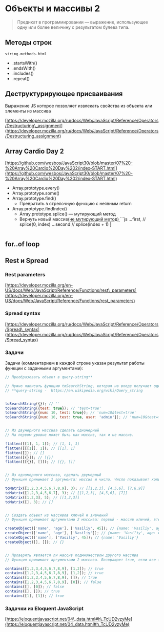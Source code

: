 # Объекты и массивы 2

> Предикат в программировании — выражение, использующее одну или более величину с результатом булева типа.

## Методы строк

`string-methods.html`

- .startsWith()
- .endsWith()
- .includes()
- .repeat()

## Деструктурирующеe присваивания

Выражение JS которое позволяет извлекать свойства из объекта или элементы из массива

[https://developer.mozilla.org/ru/docs/Web/JavaScript/Reference/Operators/Destructuring\_assignment](https://developer.mozilla.org/ru/docs/Web/JavaScript/Reference/Operators/Destructuring_assignment)

## Array Cardio Day 2
[https://github.com/wesbos/JavaScript30/blob/master/07%20-%20Array%20Cardio%20Day%202/index-START.html](https://github.com/wesbos/JavaScript30/blob/master/07%20-%20Array%20Cardio%20Day%202/index-START.html)

- Array.prototype.every()
- Array.prototype.some()
- Array.prototype.find()
	- Превратить в стрелочную функцию с неявным return
- Array.prototype.findIndex()
	- Array.prototype.splice() — мутирующий метод
	- Вернуть новый массив[(не мутирующий метод)
		](#)```js
		  ...first, // splice(0, index)
		  ...second // splice(index + 1)
		]
		```

## for..of loop

## Rest и Spread

### Rest parameters

[https://developer.mozilla.org/en-US/docs/Web/JavaScript/Reference/Functions/rest\_parameters](https://developer.mozilla.org/en-US/docs/Web/JavaScript/Reference/Functions/rest_parameters)

### Spread syntax
[https://developer.mozilla.org/ru/docs/Web/JavaScript/Reference/Operators/Spread\_syntax](https://developer.mozilla.org/ru/docs/Web/JavaScript/Reference/Operators/Spread_syntax)




### Задачи
Задачи (комментарием в каждой строке указан результат работы функции с заданными аргументами):

```js
// Преобразовать объект в query-string**

// Нужно написать функцию toSearchString, которая на входе получает одноуровневый объект, значения могут быть строки или числа.
// **query-string -  https://en.wikipedia.org/wiki/Query_string


toSearchString({}); // ''
toSearchString({test: true}); // 'test=true'
toSearchString({num: 10, test: true}); // 'num=10&test=true'
toSearchString({num: 10, test: true, user: 'admin'}); // 'num=10&test=true&user=admin'


// Из двумерного массива сделать одномерный
// На первом уровне может быть как массив, так и не массив.

flatten([[1], 1, 1]); // [1, 1, 1]
flatten([[[1]], 1]); // [[1], 1]
flatten([]); // []
flatten([{}]); // [{}]
flatten([[{}], []]); // [{}, []]


// Из одномерного массива, сделать двумерный
// Функция принимает 2 аргумента: массив и число. Число показывает количество элементов в подмассивах

toMatrix([1,2,3,4,5,6,7,8,9], 3); // [[1,2,3], [4,5,6], [7,8,9]]
toMatrix([1,2,3,4,5,6,7], 3); // [[1,2,3], [4,5,6], [7]]
toMatrix([1,2,3], 5); // [[1,2,3]]
toMatrix([], 3); // []


// Создать объект из массивов ключей и значений
// Функция принимает аргументами 2 массива: первый - массив ключей, второй - значений. Если ключей меньше, чем значений, игнорировать не вмещающиеся значения. Если ключей больше, чем значений, установить значения в undefined

createObject(['name', 'age'], ['Vasiliy', 45]); // {name: 'Vasiliy', age: '45'}
createObject(['name', 'age'], ['Vasiliy']); // {name: 'Vasiliy', age: undefined}
createObject(['name'], ['Vasiliy', 45]); // {name: 'Vasiliy'}
createObject([], []); // {}


// Проверить является ли массив подмножеством другого массива
// Функция принимает аргументами 2 массива. Возвращает true, если все элементы второго массива являются элементами первого. Массивы могут содержать любые значения

contains([1,2,3,4,5,6,7,8,9], [1,2]); // true
contains([1,2,3,4,5,6,7,8,9], [1,2]); // true
contains([1,2,3,4,5,6,7,8,9], []); // true
contains([1,2,3,4,5,6,7,8,9], [0]); // false
contains([], [0]); // false
contains([], []); // true
contains([1], [1]); // true
```

### Задачки из Eloquent JavaScript

[https://eloquentjavascript.net/04\_data.html#h\_TcUD2vzyMe](https://eloquentjavascript.net/04_data.html#h_TcUD2vzyMe)
